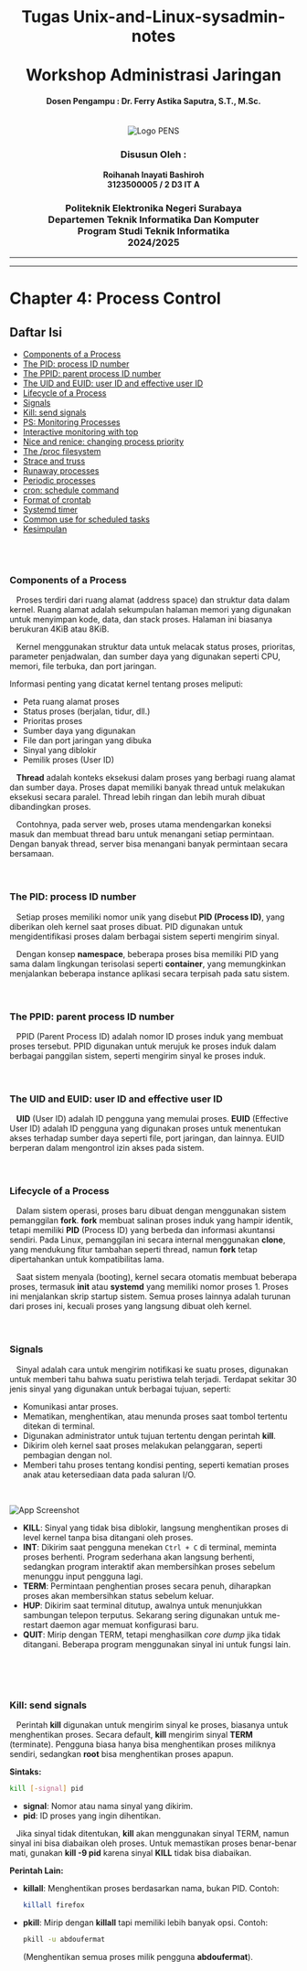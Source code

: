 <div align="center">
    <h1 style="text-align: center;font-weight: bold">Tugas Unix-and-Linux-sysadmin-notes<br><br>
    Workshop Administrasi Jaringan</h1>
    <h4 style="text-align: center;">Dosen Pengampu : Dr. Ferry Astika Saputra, S.T., M.Sc.</h4>
</div>
<br />
<div align="center">
    <img src="Assets/Logo_PENS.png" alt="Logo PENS">
    <h3 style="text-align: center;">Disusun Oleh : </h3>
    <p style="text-align: center;">
        <strong>Roihanah Inayati Bashiroh</strong><br>
        <strong>3123500005 / 2 D3 IT A</strong><br>
    </p>

<h3>Politeknik Elektronika Negeri Surabaya<br>Departemen Teknik
Informatika Dan Komputer<br>Program Studi Teknik Informatika<br>2024/2025</h3>
    <hr>
    <hr>
</div>

# Chapter 4: Process Control


## Daftar Isi

- [Components of a Process](#components-of-a-process)
- [The PID: process ID number](#the-pid-process-id-number)
- [The PPID: parent process ID number](#the-ppid-parent-process-id-number)
- [The UID and EUID: user ID and effective user ID](#the-uid-and-euid-user-id-and-effective-user-id)
- [Lifecycle of a Process](#lifecycle-of-a-process)
- [Signals](#signals)
- [Kill: send signals](#kill-send-signals)
- [PS: Monitoring Processes](#ps-monitoring-processes)
- [Interactive monitoring with top](#interactive-monitoring-with-top)
- [Nice and renice: changing process priority](#nice-and-renice-changing-process-priority)
- [The /proc filesystem](#the-proc-filesystem)
- [Strace and truss](#strace-and-truss)
- [Runaway processes](#runaway-processes)
- [Periodic processes](#periodic-processes)
- [cron: schedule command](#cron-schedule-command)
- [Format of crontab](#format-of-crontab)
- [Systemd timer](#systemd-timer)
- [Common use for scheduled tasks](#common-use-for-scheduled-tasks)
- [Kesimpulan](#kesimpulan)
<br>
<br>

### Components of a Process
&nbsp;&nbsp; Proses terdiri dari ruang alamat (address space) dan struktur data dalam kernel. Ruang alamat adalah sekumpulan halaman memori yang digunakan untuk menyimpan kode, data, dan stack proses. Halaman ini biasanya berukuran 4KiB atau 8KiB.

&nbsp;&nbsp; Kernel menggunakan struktur data untuk melacak status proses, prioritas, parameter penjadwalan, dan sumber daya yang digunakan seperti CPU, memori, file terbuka, dan port jaringan.

Informasi penting yang dicatat kernel tentang proses meliputi:

- Peta ruang alamat proses
- Status proses (berjalan, tidur, dll.)
- Prioritas proses
- Sumber daya yang digunakan
- File dan port jaringan yang dibuka
- Sinyal yang diblokir
- Pemilik proses (User ID)

&nbsp;&nbsp; **Thread** adalah konteks eksekusi dalam proses yang berbagi ruang alamat dan sumber daya. Proses dapat memiliki banyak thread untuk melakukan eksekusi secara paralel. Thread lebih ringan dan lebih murah dibuat dibandingkan proses.

&nbsp;&nbsp; Contohnya, pada server web, proses utama mendengarkan koneksi masuk dan membuat thread baru untuk menangani setiap permintaan. Dengan banyak thread, server bisa menangani banyak permintaan secara bersamaan.
<br>
<br>
<br>

### The PID: process ID number
&nbsp;&nbsp; Setiap proses memiliki nomor unik yang disebut **PID (Process ID)**, yang diberikan oleh kernel saat proses dibuat. PID digunakan untuk mengidentifikasi proses dalam berbagai sistem seperti mengirim sinyal.  

&nbsp;&nbsp; Dengan konsep **namespace**, beberapa proses bisa memiliki PID yang sama dalam lingkungan terisolasi seperti **container**, yang memungkinkan menjalankan beberapa instance aplikasi secara terpisah pada satu sistem.
<br>
<br>
<br>

### The PPID: parent process ID number
&nbsp;&nbsp; PPID (Parent Process ID) adalah nomor ID proses induk yang membuat proses tersebut. PPID digunakan untuk merujuk ke proses induk dalam berbagai panggilan sistem, seperti mengirim sinyal ke proses induk.
<br>
<br>
<br>

### The UID and EUID: user ID and effective user ID
&nbsp;&nbsp; **UID** (User ID) adalah ID pengguna yang memulai proses. **EUID** (Effective User ID) adalah ID pengguna yang digunakan proses untuk menentukan akses terhadap sumber daya seperti file, port jaringan, dan lainnya. EUID berperan dalam mengontrol izin akses pada sistem.
<br>
<br>
<br>

### Lifecycle of a Process
&nbsp;&nbsp; Dalam sistem operasi, proses baru dibuat dengan menggunakan sistem pemanggilan **fork**. **fork** membuat salinan proses induk yang hampir identik, tetapi memiliki **PID** (Process ID) yang berbeda dan informasi akuntansi sendiri. Pada Linux, pemanggilan ini secara internal menggunakan **clone**, yang mendukung fitur tambahan seperti thread, namun **fork** tetap dipertahankan untuk kompatibilitas lama.  

&nbsp;&nbsp; Saat sistem menyala (booting), kernel secara otomatis membuat beberapa proses, termasuk **init** atau **systemd** yang memiliki nomor proses 1. Proses ini menjalankan skrip startup sistem. Semua proses lainnya adalah turunan dari proses ini, kecuali proses yang langsung dibuat oleh kernel.
<br>
<br>
<br>

### Signals
&nbsp;&nbsp; Sinyal adalah cara untuk mengirim notifikasi ke suatu proses, digunakan untuk memberi tahu bahwa suatu peristiwa telah terjadi. Terdapat sekitar 30 jenis sinyal yang digunakan untuk berbagai tujuan, seperti:  

- Komunikasi antar proses.  
- Mematikan, menghentikan, atau menunda proses saat tombol tertentu ditekan di terminal.  
- Digunakan administrator untuk tujuan tertentu dengan perintah **kill**.  
- Dikirim oleh kernel saat proses melakukan pelanggaran, seperti pembagian dengan nol.  
- Memberi tahu proses tentang kondisi penting, seperti kematian proses anak atau ketersediaan data pada saluran I/O.
<br>

![App Screenshot](Assets/no1.png)<br>
- **KILL**: Sinyal yang tidak bisa diblokir, langsung menghentikan proses di level kernel tanpa bisa ditangani oleh proses.
- **INT**: Dikirim saat pengguna menekan `Ctrl + C` di terminal, meminta proses berhenti. Program sederhana akan langsung berhenti, sedangkan program interaktif akan membersihkan proses sebelum menunggu input pengguna lagi.
- **TERM**: Permintaan penghentian proses secara penuh, diharapkan proses akan membersihkan status sebelum keluar.
- **HUP**: Dikirim saat terminal ditutup, awalnya untuk menunjukkan sambungan telepon terputus. Sekarang sering digunakan untuk me-restart daemon agar memuat konfigurasi baru.
- **QUIT**: Mirip dengan TERM, tetapi menghasilkan *core dump* jika tidak ditangani. Beberapa program menggunakan sinyal ini untuk fungsi lain.
<br>
<br>
<br>

### Kill: send signals
&nbsp;&nbsp; Perintah **kill** digunakan untuk mengirim sinyal ke proses, biasanya untuk menghentikan proses. Secara default, **kill** mengirim sinyal **TERM** (terminate). Pengguna biasa hanya bisa menghentikan proses miliknya sendiri, sedangkan **root** bisa menghentikan proses apapun.

**Sintaks:**
```bash
kill [-signal] pid
```
- **signal**: Nomor atau nama sinyal yang dikirim.
- **pid**: ID proses yang ingin dihentikan.

&nbsp;&nbsp; Jika sinyal tidak ditentukan, **kill** akan menggunakan sinyal TERM, namun sinyal ini bisa diabaikan oleh proses. Untuk memastikan proses benar-benar mati, gunakan **kill -9 pid** karena sinyal **KILL** tidak bisa diabaikan.

**Perintah Lain:**
- **killall**: Menghentikan proses berdasarkan nama, bukan PID. Contoh:
  
  ```bash
  killall firefox
  ```

- **pkill**: Mirip dengan **killall** tapi memiliki lebih banyak opsi. Contoh:
  
  ```bash
  pkill -u abdoufermat
  ```
  (Menghentikan semua proses milik pengguna **abdoufermat**).